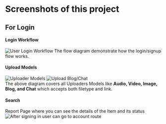 # Screenshots of this project
## For Login

#### Login Workflow
![User Login Workflow](https://www.linkpicture.com/q/Image1_7.png)
The flow diagram demonstrate how the login/signup flow works.

#### Upload Models <br>
![Uploader Models](https://www.linkpicture.com/q/Image2_8.png)
![Upload Blog/Chat](https://www.linkpicture.com/q/Image3_6.png)<br>
The above diagram covers all Uploaders Models like <b>Audio, Video, Image, Blog, and Chat</b> which accepts both filetype and link.


#### Search<br>
Report Page where you can see the details of the Item and its status
![After signing in user can go to account route](https://www.linkpicture.com/q/Image4_6.png)


